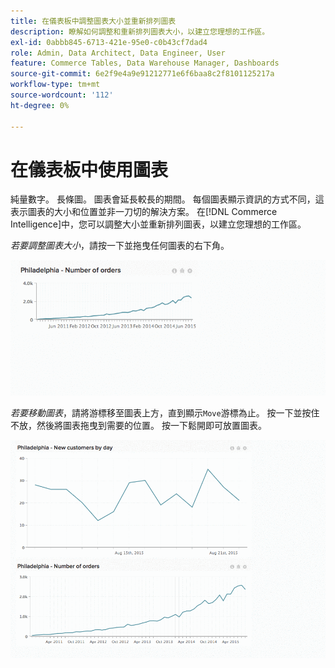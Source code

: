 ```yaml
---
title: 在儀表板中調整圖表大小並重新排列圖表
description: 瞭解如何調整和重新排列圖表大小，以建立您理想的工作區。
exl-id: 0abbb845-6713-421e-95e0-c0b43cf7dad4
role: Admin, Data Architect, Data Engineer, User
feature: Commerce Tables, Data Warehouse Manager, Dashboards
source-git-commit: 6e2f9e4a9e91212771e6f6baa8c2f8101125217a
workflow-type: tm+mt
source-wordcount: '112'
ht-degree: 0%

---
```


# 在儀表板中使用圖表

純量數字。 長條圖。 圖表會延長較長的期間。 每個圖表顯示資訊的方式不同，這表示圖表的大小和位置並非一刀切的解決方案。 在[!DNL Commerce Intelligence]中，您可以調整大小並重新排列圖表，以建立您理想的工作區。

*若要調整圖表大小*，請按一下並拖曳任何圖表的右下角。

![調整圖表大小](../../assets/Resize_Chart_in_Dashboard.gif)

*若要移動圖表*，請將游標移至圖表上方，直到顯示`Move`游標為止。 按一下並按住不放，然後將圖表拖曳到需要的位置。 按一下鬆開即可放置圖表。

![移動圖表](../../assets/Move_Chart_in_Dashboard.gif)
